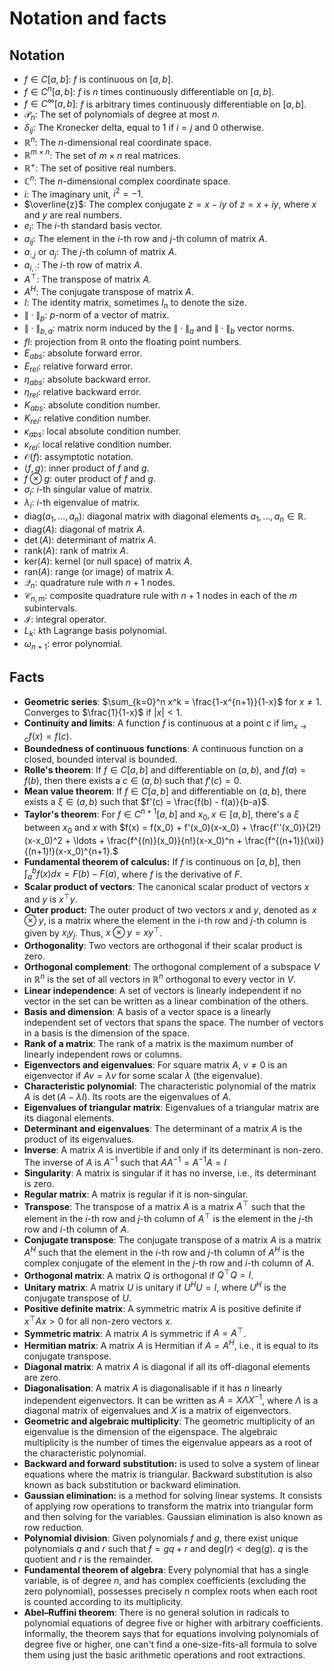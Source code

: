 # Notation and facts

## Notation

- $f \in C[a,b]$: $f$ is continuous on $[a,b]$.
- $f \in C^n[a,b]$: $f$ is $n$ times continuously differentiable on $[a,b]$.
- $f \in C^\infty[a,b]$: $f$ is arbitrary times continuously differentiable on $[a,b]$.
- $\mathcal{P}_n$: The set of polynomials of degree at most $n$.
- $\delta_{ij}$: The Kronecker delta, equal to $1$ if $i=j$ and 0 otherwise.
- $\mathbb{R}^n$: The $n$-dimensional real coordinate space.
- $\mathbb{R}^{m \times n}$: The set of $m \times n$ real matrices.
- $\mathbb{R}^+$: The set of positive real numbers.
- $\mathbb{C}^n$: The $n$-dimensional complex coordinate space.
- $i$: The imaginary unit, $i^2 = -1$.
- $\overline{z}$: The complex conjugate $z = x - i y$ of $z = x + i y$, where $x$ and $y$ are real numbers.
- $e_i$: The $i$-th standard basis vector.
- $a_{ij}$: The element in the $i$-th row and $j$-th column of matrix $A$.
- $a_{:,j}$ or $a_j$: The $j$-th column of matrix $A$.
- $a_{i,:}$: The $i$-th row of matrix $A$.
- $A^\top$: The transpose of matrix $A$.
- $A^H$: The conjugate transpose of matrix $A$.
- $I$: The identity matrix, sometimes $I_n$ to denote the size.
- $\| \cdot \|_p$: $p$-norm of a vector of matrix.
- $\| \cdot \|_{b,a}$: matrix norm induced by the $\| \cdot \|_a$ and $\| \cdot \|_b$ vector norms.
- $fl$: projection from $\mathbb{R}$ onto the floating point numbers.
- $E_{abs}$: absolute forward error.
- $E_{rel}$: relative forward error.
- $\eta_{abs}$: absolute backward error.
- $\eta_{rel}$: relative backward error.
- $K_{abs}$: absolute condition number.
- $K_{rel}$: relative condition number.
- $\kappa_{abs}$: local absolute condition number.
- $\kappa_{rel}$: local relative condition number.
- $\mathcal{O}(f)$: assymptotic notation.
- $\langle f, g \rangle$: inner product of $f$ and $g$.
- $f \otimes g$: outer product of $f$ and $g$.
- $\sigma_i$: $i$-th singular value of matrix.
- $\lambda_i$: $i$-th eigenvalue of matrix.
- $\text{diag}(a_1, \ldots, a_n)$: diagonal matrix with diagonal elements $a_1, \ldots, a_n \in \mathbb{R}$.
- $\text{diag}(A)$: diagonal of matrix $A$.
- $\det(A)$: determinant of matrix $A$.
- $\text{rank}(A)$: rank of matrix $A$.
- $\text{ker}(A)$: kernel (or null space) of matrix $A$.
- $\text{ran}(A)$: range (or image) of matrix $A$.
- $\mathcal{Q}_n$: quadrature rule with $n+1$ nodes.
- $\mathcal{C}_{n,m}$: composite quadrature rule with $n+1$ nodes in each of the $m$ subintervals.
- $\mathcal{I}$: integral operator.
- $L_k$: $k$th Lagrange basis polynomial.
- $\omega_{n+1}$: error polynomial.

## Facts

- **Geometric series**: $\sum_{k=0}^n x^k = \frac{1-x^{n+1}}{1-x}$ for $x \neq 1$. Converges to $\frac{1}{1-x}$ if $|x| < 1$.
- **Continuity and limits**: A function $f$ is continuous at a point $c$ if $\lim_{x \to c} f(x) = f(c)$.
- **Boundedness of continuous functions**: A continuous function on a closed, bounded interval is bounded.
- **Rolle's theorem**: If $f \in C[a,b]$ and differentiable on $(a,b)$, and $f(a) = f(b)$, then there exists a $c \in (a,b)$ such that $f'(c) = 0$.
- **Mean value theorem**: If $f \in C[a,b]$ and differentiable on $(a,b)$, there exists a $\xi \in (a,b)$ such that $f'(c) = \frac{f(b) - f(a)}{b-a}$.
- **Taylor's theorem**: For $f \in C^{n+1}[a,b]$ and $x_0, x \in [a,b]$, there's a $\xi$ between $x_0$ and $x$ with $f(x) = f(x_0) + f'(x_0)(x-x_0) + \frac{f''(x_0)}{2!}(x-x_0)^2 + \ldots + \frac{f^{(n)}(x_0)}{n!}(x-x_0)^n + \frac{f^{(n+1)}(\xi)}{(n+1)!}(x-x_0)^{n+1}.$
- **Fundamental theorem of calculus:** If $f$ is continuous on $[a, b]$, then $\int_a^b f(x) dx = F(b) - F(a)$, where $f$ is the derivative of $F$.
- **Scalar product of vectors**: The canonical scalar product of vectors $x$ and $y$ is $x^\top y$.
- **Outer product:** The outer product of two vectors $x$ and $y$, denoted as $x \otimes y$, is a matrix where the element in the $i$-th row and $j$-th column is given by $x_i y_j$. Thus, $x \otimes y = xy^\top$.
- **Orthogonality**: Two vectors are orthogonal if their scalar product is zero.
- **Orthogonal complement**: The orthogonal complement of a subspace $V$ in $\mathbb{R}^n$ is the set of all vectors in $\mathbb{R}^n$ orthogonal to every vector in $V$.
- **Linear independence**: A set of vectors is linearly independent if no vector in the set can be written as a linear combination of the others.
- **Basis and dimension**: A basis of a vector space is a linearly independent set of vectors that spans the space. The number of vectors in a basis is the dimension of the space.
- **Rank of a matrix**: The rank of a matrix is the maximum number of linearly independent rows or columns.
- **Eigenvectors and eigenvalues**: For square matrix $A$, $v \neq 0$ is an eigenvector if $Av = \lambda v$ for some scalar $\lambda$ (the eigenvalue).
- **Characteristic polynomial**: The characteristic polynomial of the matrix $A$ is $\det(A - \lambda I)$. Its roots are the eigenvalues of $A$.
- **Eigenvalues of triangular matrix**: Eigenvalues of a triangular matrix are its diagonal elements.
- **Determinant and eigenvalues**: The determinant of a matrix $A$ is the product of its eigenvalues.
- **Inverse**: A matrix $A$ is invertible if and only if its determinant is non-zero. The inverse of $A$ is $A^{-1}$ such that $AA^{-1} = A^{-1}A = I$
- **Singularity**: A matrix is singular if it has no inverse, i.e., its determinant is zero.
- **Regular matrix**: A matrix is regular if it is non-singular.
- **Transpose**: The transpose of a matrix $A$ is a matrix $A^\top$ such that the element in the $i$-th row and $j$-th column of $A^\top$ is the element in the $j$-th row and $i$-th column of $A$.
- **Conjugate transpose**: The conjugate transpose of a matrix $A$ is a matrix $A^H$ such that the element in the $i$-th row and $j$-th column of $A^H$ is the complex conjugate of the element in the $j$-th row and $i$-th column of $A$.
- **Orthogonal matrix**: A matrix $Q$ is orthogonal if $Q^\top Q = I$.
- **Unitary matrix**: A matrix $U$ is unitary if $U^HU = I$, where $U^H$ is the conjugate transpose of $U$.
- **Positive definite matrix**: A symmetric matrix $A$ is positive definite if $x^\top Ax > 0$ for all non-zero vectors $x$.
- **Symmetric matrix**: A matrix $A$ is symmetric if $A = A^\top$.
- **Hermitian matrix**: A matrix $A$ is Hermitian if $A = A^H$, i.e., it is equal to its conjugate transpose.
- **Diagonal matrix**: A matrix $A$ is diagonal if all its off-diagonal elements are zero.
- **Diagonalisation**: A matrix $A$ is diagonalisable if it has $n$ linearly independent eigenvectors. It can be written as $A = X \Lambda X^{-1}$, where $\Lambda$ is a diagonal matrix of eigenvalues and $X$ is a matrix of eigenvectors.
- **Geometric and algebraic multiplicity**: The geometric multiplicity of an eigenvalue is the dimension of the eigenspace. The algebraic multiplicity is the number of times the eigenvalue appears as a root of the characteristic polynomial.
- **Backward and forward substitution:** is used to solve a system of linear equations where the matrix is triangular. Backward substitution is also known as back substitution or backward elimination.
- **Gaussian elimination:** is a method for solving linear systems. It consists of applying row operations to transform the matrix into triangular form and then solving for the variables. Gaussian elimination is also known as row reduction.
- **Polynomial division**: Given polynomials $f$ and $g$, there exist unique polynomials $q$ and $r$ such that $f = gq + r$ and $\text{deg}(r) < \text{deg}(g)$. $q$ is the quotient and $r$ is the remainder.
- **Fundamental theorem of algebra**: Every polynomial that has a single variable, is of degree $n$, and has complex coefficients (excluding the zero polynomial), possesses precisely $n$ complex roots when each root is counted according to its multiplicity.
- **Abel–Ruffini theorem**: There is no general solution in radicals to polynomial equations of degree five or higher with arbitrary coefficients. Informally, the theorem says that for equations involving polynomials of degree five or higher, one can't find a one-size-fits-all formula to solve them using just the basic arithmetic operations and root extractions.
